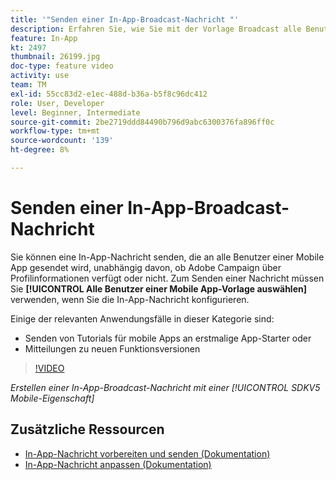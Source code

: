 ```yaml
---
title: '"Senden einer In-App-Broadcast-Nachricht "'
description: Erfahren Sie, wie Sie mit der Vorlage Broadcast alle Benutzer Ihrer App auswählen können.
feature: In-App
kt: 2497
thumbnail: 26199.jpg
doc-type: feature video
activity: use
team: TM
exl-id: 55cc83d2-e1ec-488d-b36a-b5f8c96dc412
role: User, Developer
level: Beginner, Intermediate
source-git-commit: 2be2719ddd84490b796d9abc6300376fa896ff0c
workflow-type: tm+mt
source-wordcount: '139'
ht-degree: 8%

---
```


# Senden einer In-App-Broadcast-Nachricht

Sie können eine In-App-Nachricht senden, die an alle Benutzer einer Mobile App gesendet wird, unabhängig davon, ob Adobe Campaign über Profilinformationen verfügt oder nicht. Zum Senden einer Nachricht müssen Sie **[!UICONTROL Alle Benutzer einer Mobile App-Vorlage auswählen]** verwenden, wenn Sie die In-App-Nachricht konfigurieren.

Einige der relevanten Anwendungsfälle in dieser Kategorie sind:

* Senden von Tutorials für mobile Apps an erstmalige App-Starter oder
* Mitteilungen zu neuen Funktionsversionen

>[!VIDEO](https://video.tv.adobe.com/v/26199?quality=12)

*Erstellen einer In-App-Broadcast-Nachricht mit einer  [!UICONTROL SDKV5 Mobile-Eigenschaft]*

## Zusätzliche Ressourcen

* [In-App-Nachricht vorbereiten und senden (Dokumentation)](https://docs.adobe.com/content/help/en/campaign-standard/using/communication-channels/in-app-messaging/preparing-and-sending-an-in-app-message.html)
* [In-App-Nachricht anpassen (Dokumentation)](https://docs.adobe.com/content/help/en/campaign-standard/using/communication-channels/in-app-messaging/customizing-an-in-app-message.html)
